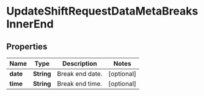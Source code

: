 

# UpdateShiftRequestDataMetaBreaksInnerEnd


## Properties

| Name | Type | Description | Notes |
|------------ | ------------- | ------------- | -------------|
|**date** | **String** | Break end date. |  [optional] |
|**time** | **String** | Break end time. |  [optional] |



